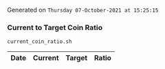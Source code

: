Generated on `Thursday 07-October-2021 at 15:25:15`

### Current to Target Coin Ratio
`current_coin_ratio.sh`

Date|Current|Target|Ratio
---|---|---|---

